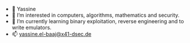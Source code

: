 - 👋 Yassine
- 👀 I’m interested in computers, algorithms, mathematics and security.
- 🌱 I’m currently learning binary exploitation, reverse engineering and to write emulators.
- 📫 yassine.el-baaj@x41-dsec.de

<!---
yassinex41/yassinex41 is a ✨ special ✨ repository because its `README.md` (this file) appears on your GitHub profile.
You can click the Preview link to take a look at your changes.
--->
